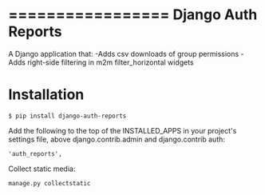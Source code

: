 =================
Django Auth Reports
=================

A Django application that:
-Adds csv downloads of group permissions
-Adds right-side filtering in m2m filter_horizontal widgets


Installation
============

    $ pip install django-auth-reports

Add the following to the top of the INSTALLED_APPS in your project's settings file, above django.contrib.admin and django.contrib auth:

    'auth_reports',

Collect static media:

   ``manage.py collectstatic``
